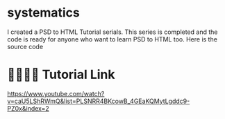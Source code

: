 # systematics
I created a PSD to HTML Tutorial serials. This series is completed and the code is ready for anyone who want to learn PSD to HTML too. Here is the source code

🍕🍕🌮🌮 Tutorial Link
=====================================
https://www.youtube.com/watch?v=caU5LShRWmQ&list=PLSNRR4BKcowB_4GEaKQMytLgddc9-PZ0x&index=2

